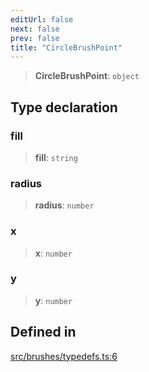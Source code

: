 ```yaml
---
editUrl: false
next: false
prev: false
title: "CircleBrushPoint"
---
```


> **CircleBrushPoint**: `object`

## Type declaration

### fill

> **fill**: `string`

### radius

> **radius**: `number`

### x

> **x**: `number`

### y

> **y**: `number`

## Defined in

[src/brushes/typedefs.ts:6](https://github.com/fabricjs/fabric.js/blob/c093e29e73123dafcfa091ff4d5e04e690bb796e/src/brushes/typedefs.ts#L6)
